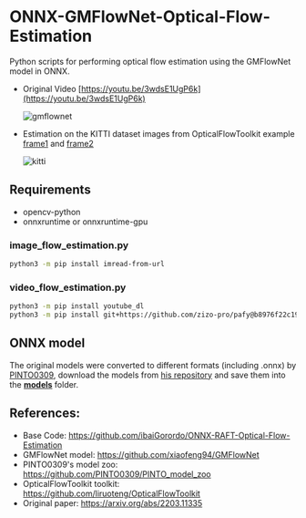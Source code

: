 # ONNX-GMFlowNet-Optical-Flow-Estimation
Python scripts for performing optical flow estimation using the GMFlowNet model in ONNX.

- Original Video [https://youtu.be/3wdsE1UgP6k](https://youtu.be/3wdsE1UgP6k)

  ![gmflownet](https://user-images.githubusercontent.com/53618876/179008754-f46cfe1c-38d8-4814-b6b5-0e5b37b1e587.gif)

- Estimation on the KITTI dataset images from OpticalFlowToolkit example [frame1](https://github.com/liruoteng/OpticalFlowToolkit/blob/master/data/example/KITTI/frame1.png) and [frame2](https://github.com/liruoteng/OpticalFlowToolkit/blob/master/data/example/KITTI/frame2.png)

  ![kitti](https://user-images.githubusercontent.com/53618876/179009789-c4ad7093-4bbc-4840-80b5-cdddf725313e.jpg)

## Requirements
- opencv-python
- onnxruntime or onnxruntime-gpu

### image_flow_estimation.py
```bash
python3 -m pip install imread-from-url
```

### video_flow_estimation.py
```bash
python3 -m pip install youtube_dl
python3 -m pip install git+https://github.com/zizo-pro/pafy@b8976f22c19e4ab5515cacbfae0a3970370c102b
```

## ONNX model

The original models were converted to different formats (including .onnx) by [PINTO0309](https://github.com/PINTO0309), download the models from [his repository](https://github.com/PINTO0309/PINTO_model_zoo/tree/main/306_GMFlowNet) and save them into the **[models](https://github.com/fateshelled/ONNX-GMFlowNet-Optical-Flow-Estimation/tree/main/models)** folder.


## References:

- Base Code: https://github.com/ibaiGorordo/ONNX-RAFT-Optical-Flow-Estimation
- GMFlowNet model: https://github.com/xiaofeng94/GMFlowNet
- PINTO0309's model zoo: https://github.com/PINTO0309/PINTO_model_zoo
- OpticalFlowToolkit toolkit: https://github.com/liruoteng/OpticalFlowToolkit
- Original paper: https://arxiv.org/abs/2203.11335

